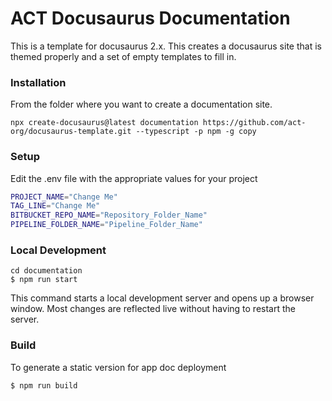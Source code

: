 # ACT Docusaurus Documentation

This is a template for docusaurus 2.x.  This creates a docusaurus site that is themed properly and a set of empty templates to fill in.

### Installation

From the folder where you want to create a documentation site.
```
npx create-docusaurus@latest documentation https://github.com/act-org/docusaurus-template.git --typescript -p npm -g copy
```

### Setup

Edit the .env file with the appropriate values for your project

```bash
PROJECT_NAME="Change Me"
TAG_LINE="Change Me"
BITBUCKET_REPO_NAME="Repository_Folder_Name"
PIPELINE_FOLDER_NAME="Pipeline_Folder_Name"
```

### Local Development

```
cd documentation
$ npm run start
```

This command starts a local development server and opens up a browser window. Most changes are reflected live without having to restart the server.

### Build

To generate a static version for app doc deployment
```
$ npm run build
```